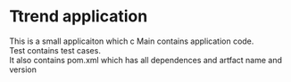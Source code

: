# Ttrend application

This is a small applicaiton which c 
Main contains application code.  
Test contains test cases.  
It also contains pom.xml which has all dependences and artfact name and version


